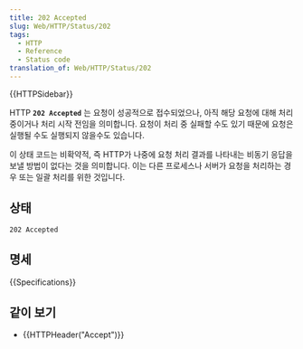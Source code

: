 ```yaml
---
title: 202 Accepted
slug: Web/HTTP/Status/202
tags:
  - HTTP
  - Reference
  - Status code
translation_of: Web/HTTP/Status/202
---
```


{{HTTPSidebar}}

HTTP **`202 Accepted`** 는 요청이 성공적으로 접수되었으나, 아직 해당 요청에 대해 처리 중이거나 처리 시작 전임을 의미합니다. 요청이 처리 중 실패할 수도 있기 때문에 요청은 실행될 수도 실행되지 않을수도 있습니다.

이 상태 코드는 비확약적, 즉 HTTP가 나중에 요청 처리 결과를 나타내는 비동기 응답을 보낼 방법이 없다는 것을 의미합니다. 이는 다른 프로세스나 서버가 요청을 처리하는 경우 또는 일괄 처리를 위한 것입니다.

## 상태

```
202 Accepted
```

## 명세

{{Specifications}}

## 같이 보기

- {{HTTPHeader("Accept")}}
